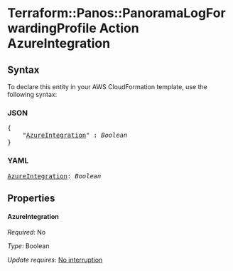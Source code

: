 # Terraform::Panos::PanoramaLogForwardingProfile Action AzureIntegration

## Syntax

To declare this entity in your AWS CloudFormation template, use the following syntax:

### JSON

<pre>
{
    "<a href="#azureintegration" title="AzureIntegration">AzureIntegration</a>" : <i>Boolean</i>
}
</pre>

### YAML

<pre>
<a href="#azureintegration" title="AzureIntegration">AzureIntegration</a>: <i>Boolean</i>
</pre>

## Properties

#### AzureIntegration

_Required_: No

_Type_: Boolean

_Update requires_: [No interruption](https://docs.aws.amazon.com/AWSCloudFormation/latest/UserGuide/using-cfn-updating-stacks-update-behaviors.html#update-no-interrupt)

